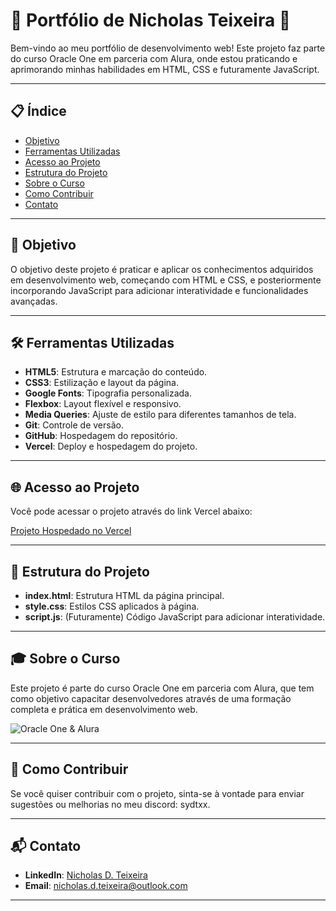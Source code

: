 # 🌟 Portfólio de Nicholas Teixeira 🌟

Bem-vindo ao meu portfólio de desenvolvimento web! Este projeto faz parte do curso Oracle One em parceria com Alura, onde estou praticando e aprimorando minhas habilidades em HTML, CSS e futuramente JavaScript.

---
## 📋 Índice
- [Objetivo](#-objetivo)
- [Ferramentas Utilizadas](#️-ferramentas-utilizadas)
- [Acesso ao Projeto](#-acesso-ao-projeto)
- [Estrutura do Projeto](#-estrutura-do-projeto)
- [Sobre o Curso](#-sobre-o-curso)
- [Como Contribuir](#-como-contribuir)
- [Contato](#-contato)

---

## 📌 Objetivo

O objetivo deste projeto é praticar e aplicar os conhecimentos adquiridos em desenvolvimento web, começando com HTML e CSS, e posteriormente incorporando JavaScript para adicionar interatividade e funcionalidades avançadas.

---

## 🛠️ Ferramentas Utilizadas

- **HTML5**: Estrutura e marcação do conteúdo.
- **CSS3**: Estilização e layout da página.
- **Google Fonts**: Tipografia personalizada.
- **Flexbox**: Layout flexível e responsivo.
- **Media Queries**: Ajuste de estilo para diferentes tamanhos de tela.
- **Git**: Controle de versão.
- **GitHub**: Hospedagem do repositório.
- **Vercel**: Deploy e hospedagem do projeto.

---

## 🌐 Acesso ao Projeto

Você pode acessar o projeto através do link Vercel abaixo:

[Projeto Hospedado no Vercel](https://nicholas-teixeira-qtwbe5n0a-nicholas-projects-37096d20.vercel.app)

---

## 📂 Estrutura do Projeto

- **index.html**: Estrutura HTML da página principal.
- **style.css**: Estilos CSS aplicados à página.
- **script.js**: (Futuramente) Código JavaScript para adicionar interatividade.

---

## 🎓 Sobre o Curso

Este projeto é parte do curso Oracle One em parceria com Alura, que tem como objetivo capacitar desenvolvedores através de uma formação completa e prática em desenvolvimento web.

![Oracle One & Alura](https://www.oracle.com/a/ocom/img/solution-brief/oracle-alura.jpg)

---

## 🤝 Como Contribuir

Se você quiser contribuir com o projeto, sinta-se à vontade para enviar sugestões ou melhorias no meu discord: sydtxx.

---

## 📬 Contato

- **LinkedIn**: [Nicholas D. Teixeira](https://www.linkedin.com/in/nicholas-d-teixeira/)
- **Email**: [nicholas.d.teixeira@outlook.com](mailto:nicholas.d.teixeira@outlook.com)

---